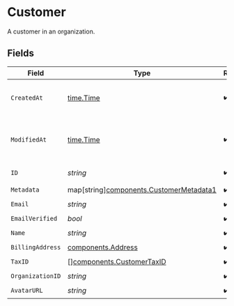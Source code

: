 # Customer

A customer in an organization.


## Fields

| Field                                                                                   | Type                                                                                    | Required                                                                                | Description                                                                             |
| --------------------------------------------------------------------------------------- | --------------------------------------------------------------------------------------- | --------------------------------------------------------------------------------------- | --------------------------------------------------------------------------------------- |
| `CreatedAt`                                                                             | [time.Time](https://pkg.go.dev/time#Time)                                               | :heavy_check_mark:                                                                      | Creation timestamp of the object.                                                       |
| `ModifiedAt`                                                                            | [time.Time](https://pkg.go.dev/time#Time)                                               | :heavy_check_mark:                                                                      | Last modification timestamp of the object.                                              |
| `ID`                                                                                    | *string*                                                                                | :heavy_check_mark:                                                                      | The ID of the object.                                                                   |
| `Metadata`                                                                              | map[string][components.CustomerMetadata1](../../models/components/customermetadata1.md) | :heavy_check_mark:                                                                      | N/A                                                                                     |
| `Email`                                                                                 | *string*                                                                                | :heavy_check_mark:                                                                      | N/A                                                                                     |
| `EmailVerified`                                                                         | *bool*                                                                                  | :heavy_check_mark:                                                                      | N/A                                                                                     |
| `Name`                                                                                  | *string*                                                                                | :heavy_check_mark:                                                                      | N/A                                                                                     |
| `BillingAddress`                                                                        | [components.Address](../../models/components/address.md)                                | :heavy_check_mark:                                                                      | N/A                                                                                     |
| `TaxID`                                                                                 | [][components.CustomerTaxID](../../models/components/customertaxid.md)                  | :heavy_check_mark:                                                                      | N/A                                                                                     |
| `OrganizationID`                                                                        | *string*                                                                                | :heavy_check_mark:                                                                      | N/A                                                                                     |
| `AvatarURL`                                                                             | *string*                                                                                | :heavy_check_mark:                                                                      | N/A                                                                                     |